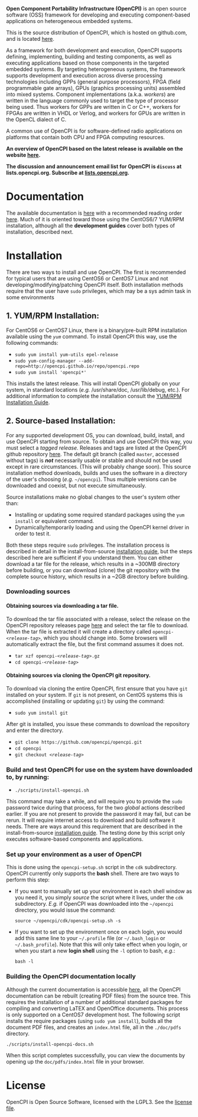 __Open Component Portability Infrastructure (OpenCPI)__ is an open source software (OSS) framework for developing and executing component-based applications on heterogeneous embedded systems.

This is the source distribution of OpenCPI, which is hosted on
github.com, and is located [here](https://github.com/opencpi/opencpi).

As a framework for both development and execution, OpenCPI supports defining, implementing, building and testing components, as well as executing applications based on those components in the targeted embedded systems.  By targeting heterogeneous systems, the framework supports development and execution across diverse processing technologies including GPPs (general purpose processors), FPGA (field programmable gate arrays), GPUs (graphics processing units) assembled into mixed systems. Component implementations (a.k.a. _workers_) are written in the language commonly used to target the type of processor being used.  Thus workers for GPPs are written in C or C++, workers for FPGAs are written in VHDL or Verlog, and workers for GPUs are written in the OpenCL dialect of C.

A common use of OpenCPI is for software-defined radio applications on platforms that contain both CPU and FPGA computing resources.

**An overview of OpenCPI based on the latest release is available on the website [here](https://www.opencpi.org).**

**The discussion and announcement email list for OpenCPI is `discuss` at lists.opencpi.org.  Subscribe at [lists.opencpi.org](http:lists.opencpi.org).**

# Documentation

The available documentation is [here][doc] with a recommended reading order [here][recommend].  Much of it is oriented toward those using the CentOS6/7 YUM/RPM installation, although all the __development guides__ cover both types of installation, described next.

# Installation

There are two ways to install and use OpenCPI.  The first is recommended for typical users that are
using CentOS6 or CentOS7 Linux and not developing/modifying/patching OpenCPI itself.  Both installation methods require that the user have `sudo` privileges, which may be a sys admin task in some environments

## 1. YUM/RPM Installation:
For CentOS6 or CentOS7 Linux, there is a binary/pre-built RPM installation available using the _`yum`_ command.
  To install OpenCPI this way, use the following commands:
   - `sudo yum install yum-utils epel-release`
   - `sudo yum-config-manager --add-repo=http://opencpi.github.io/repo/opencpi.repo`
   - `sudo yum install 'opencpi*'`

  This installs the latest release.  This will install OpenCPI globally on your system, in standard locations (_e.g._ /usr/share/doc, /usr/lib/debug, etc.).
   For additional information to complete the installation consult the [YUM/RPM Installation Guide][rpminstall].

## 2. Source-based Installation:
For any supported development OS, you can download, build, install, and use OpenCPI starting from source.  To obtain and use OpenCPI this way, you must select a
_tagged release_.  Releases and tags are listed at the OpenCPI github repository [here][releases].  The default git branch (called `master`, accessed without tags) is ___not___ necessarily usable or stable and should not be used except in rare circumstances. (This will probably change soon).  This source installation method downloads, builds and uses the software in a directory of the user's choosing (_e.g._ `~/opencpi`).  Thus multiple versions can be downloaded and coexist, but not execute simultaneously.

Source installations make no global changes to the user's system other than:

   - Installing or updating some required standard packages using the `yum install` or equivalent command.
   - Dynamically/temporarily loading and using the OpenCPI kernel driver in order to test it.

Both these steps require `sudo` privileges.  The installation process is described in detail in the install-from-source [installation guide][ossinstall],
but the steps described here are sufficient if you understand them.
You can either download a tar file for the release, which results in a ~300MB directory before building, or you can download (clone) the git repository with the complete source history, which results in a ~2GB directory before building.

### Downloading sources

#### Obtaining sources via downloading a tar file.
To download the tar file associated with a release, select the release on the OpenCPI repository releases page [here](https://github.com/opencpi/opencpi/releases) and select the tar file to download.
When the tar file is extracted it will create a directory called `opencpi-`*`<release-tag>`*, which you should change into.  Some browsers will automatically extract the file, but the first command assumes it does not.
   - `tar xzf opencpi-`*`<release-tag>`*`.gz`
   - `cd opencpi-`*`<release-tag>`*

#### Obtaining sources via cloning the OpenCPI git repository.
To download via cloning the entire OpenCPI, first ensure that you have `git` installed on your system.  If `git` is not present, on CentOS systems this is accomplished (installing or updating `git`) by using the command:
   - `sudo yum install git`

After git is installed, you issue these commands to download the repository and enter the directory.
   - `git clone https://github.com/opencpi/opencpi.git`
   - `cd opencpi`
   - `git checkout `*`<release-tag>`*

### Build and test OpenCPI for use on the system have downloaded to, by running:

   - `./scripts/install-opencpi.sh`

   This command may take a while, and will require you to provide the `sudo` password twice
   during that process, for the two _global_ actions described earlier.
   If you are not present to provide the password it may fail, but can be rerun.
   It will require internet access to download and build software it needs.
   There are ways around this requirement that are described in the install-from-source [installation guide][ossinstall].
   The testing done by this script only executes software-based components and applications.

### Set up your environment as a user of OpenCPI
   This is done using the `opencpi-setup.sh` script in the
   `cdk` subdirectory.  OpenCPI currently only supports the __bash__ shell.
   There are two ways to perform this step:

   - If you want to manually set up your environment in each shell window as you need it,
     you simply _source_ the script where it lives, under the `cdk` subdirectory.  _E.g._ if OpenCPI was downloaded into the
     `~/opencpi` directory, you would issue the command:

     `source ~/opencpi/cdk/opencpi-setup.sh -s`

   - If you want to set up the environment once on each login, you would add this same line to
     your `~/.profile` file (or `~/.bash_login` or `~/.bash_profile`).  Note that this will only
     take effect when you login, or when you start a new __login shell__ using the `-l` option
     to bash, _e.g._:

     `bash -l`

### Building the OpenCPI documentation locally
   Although the current documentation is accessible [here][doc], all the OpenCPI documentation can be rebuilt (creating PDF files) from the source tree.
   This requires the installation of a number of additional standard packages for compiling and converting LaTEX and OpenOffice documents.  This process
   is only supported on a CentOS7 development host.  The following script installs the require packages (using `sudo yum install`), builds all
   the document PDF files, and creates an `index.html` file, all in the `./doc/pdfs` directory.

   `./scripts/install-opencpi-docs.sh`

   When this script completes successfully, you can view the documents by opening up the `doc/pdfs/index.html` file in your browser.


# License
OpenCPI is Open Source Software, licensed with the LGPL3. See the [license file](LICENSE.txt).

[//]: # (These are reference links used in the body of this note and get stripped out when the markdown processor does its job - http://stackoverflow.com/questions/4823468/store-comments-in-markdown-syntax)

  [rpminstall]: <https://opencpi.github.io/RPM_Installation_Guide.pdf>
  [ossinstall]: <https://opencpi.github.io/OpenCPI_Installation.pdf>
  [releases]:   <https://github.com/opencpi/opencpi/releases>
  [recommend]:  <http://opencpi.github.io/Recommended.html>
  [doc]:  <https://opencpi.github.io>
